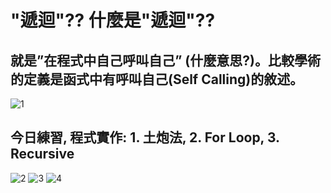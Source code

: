 # "遞迴"?? 什麼是"遞迴"?? 

## 就是”在程式中自己呼叫自己” (什麼意思?)。比較學術的定義是函式中有呼叫自己(Self Calling)的敘述。
![1](https://github.com/xingU1114171033/thuongox/assets/162246603/01736f3a-0d22-4a66-a2aa-446f75bca62f)
## 今日練習, 程式實作: 1. 土炮法, 2. For Loop, 3. Recursive
![2](https://github.com/xingU1114171033/thuongox/assets/162246603/be27fc01-ea4a-4357-96f4-6d1b6ace8dbd)
![3](https://github.com/xingU1114171033/thuongox/assets/162246603/a149829b-3b0b-47ff-85ed-5ba204dfd9ac)
![4](https://github.com/xingU1114171033/thuongox/assets/162246603/a0eeec54-485c-4b43-94f7-4be7b45dc769)
